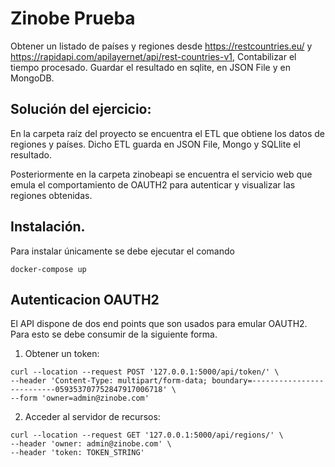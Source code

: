 # Zinobe Prueba

Obtener un listado de países y regiones desde  https://restcountries.eu/ y https://rapidapi.com/apilayernet/api/rest-countries-v1,
Contabilizar el tiempo procesado.
Guardar el resultado en sqlite, en JSON File y en MongoDB.

## Solución del ejercicio:

En la carpeta raíz del proyecto se encuentra el ETL que obtiene los datos de regiones y países. Dicho ETL guarda en JSON File, Mongo y SQLlite el resultado.

Posteriormente en la carpeta zinobeapi se encuentra el servicio web que emula el comportamiento de OAUTH2 para autenticar y visualizar las regiones obtenidas.

## Instalación.

Para instalar únicamente se debe ejecutar el comando

```
docker-compose up
```

## Autenticacion OAUTH2

El API dispone de dos end points que son usados para emular OAUTH2. Para esto se debe consumir de la siguiente forma.

1. Obtener un token:
```
curl --location --request POST '127.0.0.1:5000/api/token/' \
--header 'Content-Type: multipart/form-data; boundary=--------------------------059353707752847917006718' \
--form 'owner=admin@zinobe.com'
```

2. Acceder al servidor de recursos:
```
curl --location --request GET '127.0.0.1:5000/api/regions/' \
--header 'owner: admin@zinobe.com' \
--header 'token: TOKEN_STRING'
```